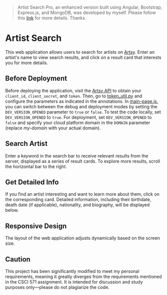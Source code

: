 > Artist Search Pro, an enhanced version built using Angular, Bootstrap, Express.js, and MongoDB, was developed by myself. Please follow this [link](https://github.com/zhichzhang/artist-search-pro) for more details. Thanks.

# Artist Search
This web application allows users to search for artists on [Artsy](https://www.artsy.net/). Enter an artist's name to view search results, and click on a result card that interests you for more details.

## Before Deployment
Before deploying the application, visit the [Artsy API](https://developers.artsy.net/) to obtain your `client_id`, `client_secret`, and `token`. Then, go to [token_util.py](./app/utils/token_util.py) and configure the parameters as indicated in the annotations. In [main-page.js](./app/static/js/main-page.js), you can switch between the debug and deployment modes by setting the `DEV_VERSION_OPENED` parameter to `true` or `false`. To test the code locally, set `DEV_VERSION_OPENED` to `true`. For deployment, set `DEV_VERSION_OPENED` to `false` and specify your cloud platform domain in the `DOMAIN` parameter (replace *my-domain* with your actual domain).

## Search Artist
Enter a keyword in the search bar to receive relevant results from the server, displayed as a series of result cards. To explore more results, scroll the horizontal bar to the right.

## Get Detailed Info
If you find an artist interesting and want to learn more about them, click on the corresponding card. Detailed information, including their birthdate, death date (if applicable), nationality, and biography, will be displayed below.

## Responsive Design
The layout of the web application adjusts dynamically based on the screen size.

## Caution
This project has been significantly modified to meet my personal requirements, meaning it greatly diverges from the requirements mentioned in the CSCI 571 assignment. It is intended for discussion and study purposes only—please do not plagiarize the code.
